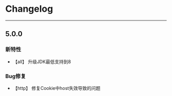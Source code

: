 
# Changelog

-------------------------------------------------------------------------------------------------------------

## 5.0.0

### 新特性
* 【all】        升级JDK最低支持到8

### Bug修复
* 【http】       修复Cookie中host失效导致的问题
